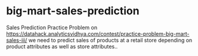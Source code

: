 # big-mart-sales-prediction
Sales Prediction Practice Problem on https://datahack.analyticsvidhya.com/contest/practice-problem-big-mart-sales-iii/ we need to predict sales of products at a retail store depending on product attributes as well as store attributes..
